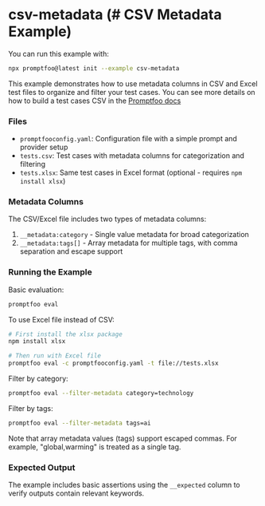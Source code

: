# csv-metadata (# CSV Metadata Example)

You can run this example with:

```bash
npx promptfoo@latest init --example csv-metadata
```

This example demonstrates how to use metadata columns in CSV and Excel test files to organize and filter your test cases. You can see more details on how to build a test cases CSV in the [Promptfoo docs](https://www.promptfoo.dev/docs/configuration/parameters/#import-from-csv)

### Files

- `promptfooconfig.yaml`: Configuration file with a simple prompt and provider setup
- `tests.csv`: Test cases with metadata columns for categorization and filtering
- `tests.xlsx`: Same test cases in Excel format (optional - requires `npm install xlsx`)

### Metadata Columns

The CSV/Excel file includes two types of metadata columns:

1. `__metadata:category` - Single value metadata for broad categorization
2. `__metadata:tags[]` - Array metadata for multiple tags, with comma separation and escape support

### Running the Example

Basic evaluation:

```bash
promptfoo eval
```

To use Excel file instead of CSV:
```bash
# First install the xlsx package
npm install xlsx

# Then run with Excel file
promptfoo eval -c promptfooconfig.yaml -t file://tests.xlsx
```

Filter by category:

```bash
promptfoo eval --filter-metadata category=technology
```

Filter by tags:

```bash
promptfoo eval --filter-metadata tags=ai
```

Note that array metadata values (tags) support escaped commas. For example, "global\,warming" is treated as a single tag.

### Expected Output

The example includes basic assertions using the `__expected` column to verify outputs contain relevant keywords.
